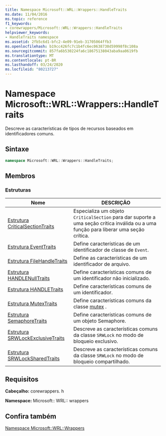 ```yaml
---
title: Namespace Microsoft::WRL::Wrappers::HandleTraits
ms.date: 11/04/2016
ms.topic: reference
f1_keywords:
- corewrappers/Microsoft::WRL::Wrappers::HandleTraits
helpviewer_keywords:
- HandleTraits namespace
ms.assetid: 2fb5c6d1-bfc2-4e09-91eb-31705064ffb3
ms.openlocfilehash: b19cc426fc7c1b4fc6ec0638730d59998f8c108a
ms.sourcegitcommit: 857fa6b530224fa6c18675138043aba9aa0619fb
ms.translationtype: MT
ms.contentlocale: pt-BR
ms.lasthandoff: 03/24/2020
ms.locfileid: "80213727"
---
```

# <a name="microsoftwrlwrappershandletraits-namespace"></a>Namespace Microsoft::WRL::Wrappers::HandleTraits

Descreve as características de tipos de recursos baseados em identificadores comuns.

## <a name="syntax"></a>Sintaxe

```cpp
namespace Microsoft::WRL::Wrappers::HandleTraits;
```

## <a name="members"></a>Membros

### <a name="structures"></a>Estruturas

|Nome|DESCRIÇÃO|
|----------|-----------------|
|[Estrutura CriticalSectionTraits](criticalsectiontraits-structure.md)|Especializa um objeto `CriticalSection` para dar suporte a uma seção crítica inválida ou a uma função para liberar uma seção crítica.|
|[Estrutura EventTraits](eventtraits-structure.md)|Define características de um identificador de classe de `Event`.|
|[Estrutura FileHandleTraits](filehandletraits-structure.md)|Define as características de um identificador de arquivo.|
|[Estrutura HANDLENullTraits](handlenulltraits-structure.md)|Define características comuns de um identificador não inicializado.|
|[Estrutura HANDLETraits](handletraits-structure.md)|Define características comuns de um identificador.|
|[Estrutura MutexTraits](mutextraits-structure.md)|Define características comuns da classe [mutex](mutex-class.md) .|
|[Estrutura SemaphoreTraits](semaphoretraits-structure.md)|Define características comuns de um objeto Semaphore.|
|[Estrutura SRWLockExclusiveTraits](srwlockexclusivetraits-structure.md)|Descreve as características comuns da classe `SRWLock` no modo de bloqueio exclusivo.|
|[Estrutura SRWLockSharedTraits](srwlocksharedtraits-structure.md)|Descreve as características comuns da classe `SRWLock` no modo de bloqueio compartilhado.|

## <a name="requirements"></a>Requisitos

**Cabeçalho:** corewrappers. h

**Namespace:** Microsoft:: WRL:: wrappers

## <a name="see-also"></a>Confira também

[Namespace Microsoft::WRL::Wrappers](microsoft-wrl-wrappers-namespace.md)
